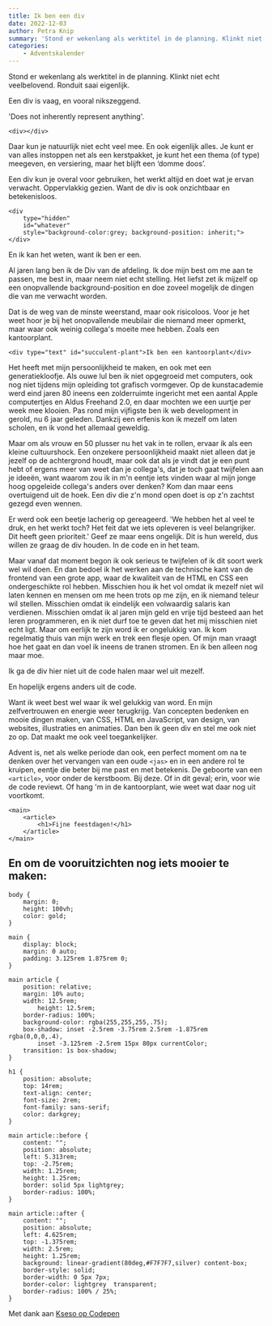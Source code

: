 ```yaml
---
title: Ik ben een div
date: 2022-12-03
author: Petra Knip
summary: 'Stond er wekenlang als werktitel in de planning. Klinkt niet echt veelbelovend. Ronduit saai eigenlijk.'
categories:
    - Adventskalender
---
```


Stond er wekenlang als werktitel in de planning. Klinkt niet echt veelbelovend. Ronduit saai eigenlijk.

Een div is vaag, en vooral nikszeggend.

'Does not inherently represent anything'.

```
<div></div>
```

Daar kun je natuurlijk niet echt veel mee. En ook eigenlijk alles. Je kunt er van alles instoppen net als een kerstpakket, je kunt het een thema (of type) meegeven, en versiering, maar het blijft een ‘domme doos’.

Een div kun je overal voor gebruiken, het werkt altijd en doet wat je ervan verwacht. Oppervlakkig gezien. Want de div is ook onzichtbaar en betekenisloos.

```
<div
    type="hidden"
    id="whatever"
    style="background-color:grey; background-position: inherit;">
</div>
```

En ik kan het weten, want ik ben er een.

Al jaren lang ben ik de Div van de afdeling. Ik doe mijn best om me aan te passen, <span> me best in, maar neem niet echt stelling. Het liefst zet ik mijzelf op een onopvallende background-position en doe zoveel mogelijk de dingen die van me verwacht worden.

Dat is de weg van de minste weerstand, maar ook risicoloos. Voor je het weet hoor je bij het onopvallende meubilair die niemand meer opmerkt, maar waar ook weinig collega's moeite mee hebben. Zoals een kantoorplant.

```
<div type="text" id="succulent-plant">Ik ben een kantoorplant</div>
```

Het heeft met mijn persoonlijkheid te maken, en ook met een generatiekloofje. Als ouwe lul ben ik niet opgegroeid met computers, ook nog niet tijdens mijn opleiding tot grafisch vormgever. Op de kunstacademie werd eind jaren 80 ineens een zolderruimte ingericht met een aantal Apple computertjes en Aldus Freehand 2.0, en daar mochten we een uurtje per week mee klooien.
Pas rond mijn vijfigste ben ik web development in gerold, nu 6 jaar geleden. Dankzij een erfenis kon ik mezelf om laten scholen, en ik vond het allemaal geweldig.

Maar om als vrouw en 50 plusser nu het vak in te rollen, ervaar ik als een kleine cultuurshock. Een onzekere
persoonlijkheid maakt niet alleen dat je jezelf op de achtergrond houdt, maar ook dat als je vindt dat je een punt
hebt of ergens meer van weet dan je collega's, dat je toch gaat twijfelen aan je ideeën, want waarom zou ik in m'n eentje iets vinden waar al mijn jonge hoog opgeleide collega's anders over denken? Kom dan maar eens overtuigend uit de hoek. Een div die z'n mond open doet is op z'n zachtst gezegd even wennen.

Er werd ook een beetje lacherig op gereageerd. 'We hebben het al veel te druk, en het werkt toch? Het feit dat we iets opleveren is veel belangrijker. Dit heeft geen prioriteit.' Geef ze maar eens ongelijk. Dit is hun wereld, dus willen ze graag de div houden. In de code en in het team.

Maar vanaf dat moment begon ik ook serieus te twijfelen of ik dit soort werk wel wil doen. En dan bedoel ik het werken aan de technische kant van de frontend van een grote app, waar de kwaliteit van de HTML en CSS een ondergeschikte rol hebben. Misschien hou ik het vol omdat ik mezelf niet wil laten kennen en mensen om me heen trots op me zijn, en ik niemand teleur wil stellen. Misschien omdat ik eindelijk een volwaardig salaris kan verdienen. Misschien omdat ik al jaren mijn geld en vrije tijd besteed aan het leren programmeren, en ik niet durf toe te geven dat het mij misschien niet echt ligt. Maar om eerlijk te zijn word ik er ongelukkig van. Ik kom regelmatig thuis van mijn werk en trek een flesje open. Of mijn man vraagt hoe het gaat en dan voel ik ineens de tranen stromen. En ik ben alleen nog maar moe.

Ik ga de div hier niet uit de code halen maar wel uit mezelf.

En hopelijk ergens anders uit de code.

Want ik weet best wel waar ik wel gelukkig van word. En mijn zelfvertrouwen en energie weer terugkrijg. Van concepten bedenken en mooie dingen maken, van CSS, HTML en JavaScript, van design, van websites, illustraties en animaties. Dan ben ik geen div en stel me ook niet zo op. Dat maakt me ook veel toegankelijker.

Advent is, net als welke periode dan ook, een perfect moment om na te denken over het vervangen van een oude `<jas>` en in een andere rol te kruipen, eentje die beter bij me past en met betekenis. De geboorte van een `<article>`, voor onder de kerstboom. Bij deze. Of in dit geval; erin, voor wie de code reviewt. Of hang 'm in de kantoorplant, wie weet wat daar nog uit voortkomt.

```
<main>
    <article>
        <h1>Fijne feestdagen!</h1>
    </article>
</main>
```

## En om de vooruitzichten nog iets mooier te maken:

```
body {
    margin: 0;
    height: 100vh;
    color: gold;
}

main {
    display: block;
    margin: 0 auto;
    padding: 3.125rem 1.875rem 0;
}

main article {
    position: relative;
    margin: 10% auto;
    width: 12.5rem;
		height: 12.5rem;
    border-radius: 100%;
    background-color: rgba(255,255,255,.75);
    box-shadow: inset -2.5rem -3.75rem 2.5rem -1.875rem rgba(0,0,0,.4),
		inset -3.125rem -2.5rem 15px 80px currentColor;
    transition: 1s box-shadow;
}

h1 {
    position: absolute;
    top: 14rem;
    text-align: center;
    font-size: 2rem;
    font-family: sans-serif;
    color: darkgrey;
}

main article::before {
    content: "";
    position: absolute;
    left: 5.313rem;
    top: -2.75rem;
    width: 1.25rem;
    height: 1.25rem;
    border: solid 5px lightgrey;
    border-radius: 100%;
}

main article::after {
    content: "";
    position: absolute;
    left: 4.625rem;
    top: -1.375rem;
    width: 2.5rem;
    height: 1.25rem;
    background: linear-gradient(80deg,#F7F7F7,silver) content-box;
    border-style: solid;
    border-width: 0 5px 7px;
    border-color: lightgrey  transparent;
    border-radius: 100% / 25%;
}
```

Met dank aan [Kseso op Codepen](https://codepen.io/Kseso/pen/wMvOxb)
